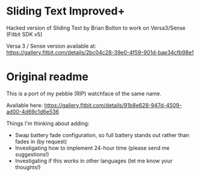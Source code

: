 # Sliding Text Improved+

Hacked version of Sliding Text by Brian Bolton to work on Versa3/Sense (Fitbit SDK v5)

Versa 3 / Sense version available at: https://gallery.fitbit.com/details/2bc04c28-39e0-4f59-901d-bae34cfb98e1

# Original readme
This is a port of my pebble (RIP) watchface of the same name.

Available here: https://gallery.fitbit.com/details/91b8e628-947d-4509-ad00-4d69c1d6e536

Things I'm thinking about adding:
* Swap battery fade configuration, so full battery stands out rather than fades in (by request)
* Investigating how to implement 24-hour time (please send me suggestions!)
* Investigating if this works in other languages (let me know your thoughts!)
